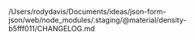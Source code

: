 /Users/rodydavis/Documents/ideas/json-form-json/web/node_modules/.staging/@material/density-b5fff011/CHANGELOG.md